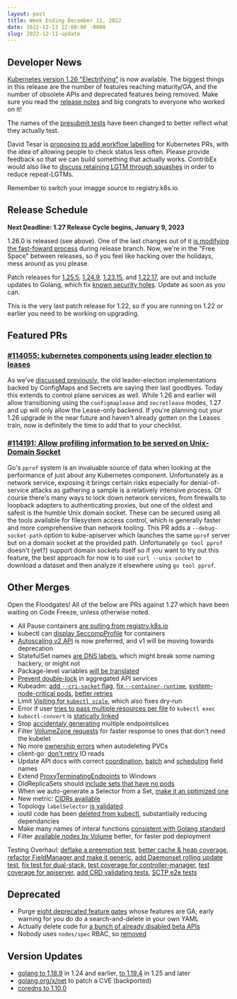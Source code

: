 ```yaml
---
layout: post
title: Week Ending December 11, 2022
date: 2022-12-13 22:00:00 -0000
slug: 2022-12-11-update
---
```


## Developer News

[Kubernetes version 1.26 "Electrifying"](https://kubernetes.io/blog/2022/12/09/kubernetes-v1-26-release/) is now available.  The biggest things in this release are the number of features reaching maturity/GA, and the number of obsolete APIs and deprecated features being removed.  Make sure you read the [release notes](https://kubernetes.io/blog/2022/12/09/kubernetes-v1-26-release/) and big congrats to everyone who worked on it!

The names of the [presubmit tests](https://github.com/kubernetes/test-infra/pull/28176) have been changed to better reflect what they actually test.

David Tesar is [proposing to add workflow labelling](https://github.com/kubernetes/community/issues/6999) for Kubernetes PRs, with the idea of allowing people to check status less often.  Please provide feedback so that we can build something that actually works. ContribEx would also like to [discuss retaining LGTM through squashes](https://github.com/kubernetes/test-infra/pull/22663) in order to reduce repeat-LGTMs.

Remember to switch your imagge source to registry.k8s.io.

## Release Schedule

**Next Deadline: 1.27 Release Cycle begins, January 9, 2023**

1.26.0 is released (see above).  One of the last changes out of it [is modifying the fast-foward process](https://github.com/kubernetes/sig-release/issues/2120)
during release branch.  Now, we're in the "Free Space" between releases, so if you feel like hacking over the holidays, mess around as you please.

Patch releases for [1.25.5](https://github.com/kubernetes/kubernetes/blob/master/CHANGELOG/CHANGELOG-1.25.md), [1.24.9](https://github.com/kubernetes/kubernetes/blob/master/CHANGELOG/CHANGELOG-1.24.md), [1.23.15](https://github.com/kubernetes/kubernetes/blob/master/CHANGELOG/CHANGELOG-1.23.md), and [1.22.17](https://github.com/kubernetes/kubernetes/blob/master/CHANGELOG/CHANGELOG-1.22.md), are out and include updates to Golang, which fix [known security holes](https://github.com/advisories/GHSA-xrjj-mj9h-534m).  Update as soon as you can.

This is the very last patch release for 1.22, so if you are running on 1.22 or earlier you need to be working on upgrading.

## Featured PRs

### [#114055: kubernetes components using leader election to leases](https://github.com/kubernetes/kubernetes/pull/114055)

As we've [discussed previously](https://lwkd.info/2022/20221129), the old leader-election implementations backed by ConfigMaps and Secrets are saying their last goodbyes. Today this extends to control plane services as well. While 1.26 and earlier will allow transitioning using the `configmaplease` and `secretlease` modes, 1.27 and up will only allow the Lease-only backend. If you're planning out your 1.26 upgrade in the near future and haven't already gotten on the Leases train, now is definitely the time to add that to your checklist.

### [#114191: Allow profiling information to be served on Unix-Domain Socket](https://github.com/kubernetes/kubernetes/pull/114191)

Go's `pprof` system is an invaluable source of data when looking at the performance of just about any Kubernetes component. Unfortunately as a network service, exposing it brings certain risks especially for denial-of-service attacks as gathering a sample is a relatively intensive process. Of course there's many ways to lock down network services, from firewalls to loopback adapters to authenticating proxies, but one of the oldest and safest is the humble Unix domain socket. These can be secured using all the tools available for filesystem access control, which is generally faster and more comprehensive than network tooling. This PR adds a `--debug-socket-path` option to kube-apiserver which launches the same `pprof` server but on a domain socket at the provided path. Unfortunately `go tool pprof` doesn't (yet?) support domain sockets itself so if you want to try out this feature, the best approach for now is to use `curl --unix-socket` to download a dataset and then analyze it elsewhere using `go tool pprof`.

## Other Merges

Open the Floodgates!  All of the below are PRs against 1.27 which have been waiting on Code Freeze, unless otherwise noted.

* All Pause containers [are pulling from registry.k8s.io](https://github.com/kubernetes/kubernetes/pull/114341)
* kubectl can [display SeccompProfile](https://github.com/kubernetes/kubernetes/pull/113284) for containers
* [Autoscaling v2 API](https://github.com/kubernetes/kubernetes/pull/114358) is now preferred, and v1 will be moving towards deprecation
* StatefulSet names [are DNS labels](https://github.com/kubernetes/kubernetes/pull/114172), which might break some naming hackery, or might not
* Package-level variables [will be translated](https://github.com/kubernetes/kubernetes/pull/114054)
* [Prevent double-lock](https://github.com/kubernetes/kubernetes/pull/114459) in aggregated API services
* Kubeadm: [add `--cri-socket` flag](https://github.com/kubernetes/kubernetes/pull/114443), [fix `--container-runtime`](https://github.com/kubernetes/kubernetes/pull/114409), [system-node-critical pods](https://github.com/kubernetes/kubernetes/pull/114338), [better retries](https://github.com/kubernetes/kubernetes/pull/114176)
* Limit [Visiting for `kubectl scale`](https://github.com/kubernetes/kubernetes/pull/114252), which also fixes dry-run
* Error if user [tries to pass multiple resources per file](https://github.com/kubernetes/kubernetes/pull/114249) to `kubectl exec`
* `kubectl-convert` is [statically linked](https://github.com/kubernetes/kubernetes/pull/114228)
* Stop [accidentaly generating](https://github.com/kubernetes/kubernetes/pull/114155) multiple endpointslices
* Filter [VolumeZone requests](https://github.com/kubernetes/kubernetes/pull/114149) for faster response to ones that don't need the kubelet
* No more [ownership errors](https://github.com/kubernetes/kubernetes/pull/114116) when autodeleting PVCs
* client-go: [don't retry](https://github.com/kubernetes/kubernetes/pull/113933) IO reads
* Update API docs with correct [coordination](https://github.com/kubernetes/kubernetes/pull/113933), [batch](https://github.com/kubernetes/kubernetes/pull/113570) and [scheduling](https://github.com/kubernetes/kubernetes/pull/113875) field names
* Extend [ProxyTerminatingEndpoints](https://github.com/kubernetes/kubernetes/pull/113776) to Windows
* OldReplicaSets should [include sets that have no pods](https://github.com/kubernetes/kubernetes/pull/113083)
* When we auto-generate a Selector from a Set, [make it an optimized one](https://github.com/kubernetes/kubernetes/pull/112648)
* New metric: [CIDRs available](https://github.com/kubernetes/kubernetes/pull/112260)
* Topology `labelSelector` [is validated](https://github.com/kubernetes/kubernetes/pull/111802)
* ioutil code has been [deleted from kubectl](https://github.com/kubernetes/kubernetes/pull/111572), substantially reducing dependancies
* Make many names of interal functions [consistent with Golang standard](https://github.com/kubernetes/kubernetes/pull/111371)
* Filter [available nodes by Volume](https://github.com/kubernetes/kubernetes/pull/109877) better, for faster pod deployment

Testing Overhaul: [deflake a preemption test](https://github.com/kubernetes/kubernetes/pull/114350), [better cache & heap coverage](https://github.com/kubernetes/kubernetes/pull/114273), [refactor FieldManager and make it generic](https://github.com/kubernetes/kubernetes/pull/114218), [add Daemonset rolling update test](https://github.com/kubernetes/kubernetes/pull/114052), [fix test for dual-stack](https://github.com/kubernetes/kubernetes/pull/114027), [test coverage for controller-manager](https://github.com/kubernetes/kubernetes/pull/113981), [test coverage for apiserver](https://github.com/kubernetes/kubernetes/pull/113823), [add CRD validating tests](https://github.com/kubernetes/kubernetes/pull/113795), [SCTP e2e tests](https://github.com/kubernetes/kubernetes/pull/113335)

## Deprecated

* Purge [eight deprecated feature gates](https://github.com/kubernetes/kubernetes/pull/114410) whose features are GA; early warning for you do do a search-and-delete in your own YAML
* Actually delete code for [a bunch of already disabled beta APIs](https://github.com/kubernetes/kubernetes/pull/114356)
* Nobody uses `nodes/spec` RBAC, so [removed](https://github.com/kubernetes/kubernetes/pull/113267)

## Version Updates

* [golang to 1.18.9](https://github.com/kubernetes/kubernetes/pull/114287) in 1.24 and earlier, [to 1.19.4](https://github.com/kubernetes/kubernetes/pull/114287) in 1.25 and later
* [golang.org/x/net](https://github.com/kubernetes/kubernetes/pull/114322) to patch a CVE (backported)
* [coredns to 1.10.0](https://github.com/kubernetes/kubernetes/pull/114279)
 
